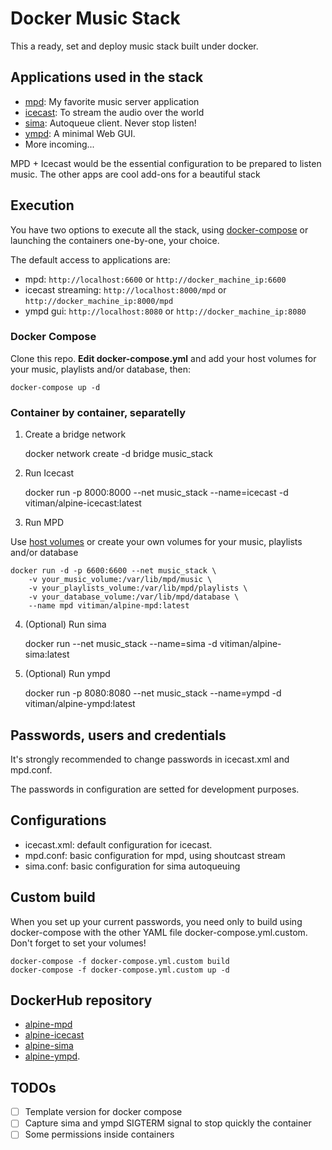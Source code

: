 # Docker Music Stack

This a ready, set and deploy music stack built under docker.

## Applications used in the stack

- [mpd](http://mpd.wikia.com/wiki/Music_Player_Daemon_Wiki): My favorite 
music server application
- [icecast](http://icecast.org/): To stream the audio over the world
- [sima](http://kaliko.me/code/mpd-sima/): Autoqueue client. Never stop listen!
- [ympd](https://www.ympd.org/): A minimal Web GUI.
- More incoming...

MPD + Icecast would be the essential configuration to be prepared to listen music.
The other apps are cool add-ons for a beautiful stack

## Execution

You have two options to execute all the stack, using [docker-compose](https://docs.docker.com/compose/) or
launching the containers one-by-one, your choice. 

The default access to applications are:

- mpd: `http://localhost:6600` or `http://docker_machine_ip:6600`
- icecast streaming: `http://localhost:8000/mpd` or `http://docker_machine_ip:8000/mpd`
- ympd gui: `http://localhost:8080` or `http://docker_machine_ip:8080`

### Docker Compose

Clone this repo. **Edit docker-compose.yml** and add your host volumes for your music, playlists and/or database, then:

    docker-compose up -d

### Container by container, separatelly

1. Create a bridge network

    docker network create -d bridge music_stack

2. Run Icecast

    docker run -p 8000:8000 --net music_stack --name=icecast -d vitiman/alpine-icecast:latest

3. Run MPD

Use [host volumes](https://docs.docker.com/engine/userguide/containers/dockervolumes/#mount-a-host-directory-as-a-data-volume) or create your own volumes for your music, playlists and/or database

    docker run -d -p 6600:6600 --net music_stack \ 
        -v your_music_volume:/var/lib/mpd/music \
        -v your_playlists_volume:/var/lib/mpd/playlists \
        -v your_database_volume:/var/lib/mpd/database \
        --name mpd vitiman/alpine-mpd:latest

4. (Optional) Run sima

    docker run --net music_stack --name=sima -d vitiman/alpine-sima:latest

5. (Optional) Run ympd

    docker run -p 8080:8080 --net music_stack --name=ympd -d vitiman/alpine-ympd:latest

## Passwords, users and credentials

It's strongly recommended to change passwords in icecast.xml and mpd.conf.

The passwords in configuration are setted for development purposes.

## Configurations

- icecast.xml: default configuration for icecast.
- mpd.conf: basic configuration for mpd, using shoutcast stream
- sima.conf: basic configuration for sima autoqueuing

## Custom build

When you set up your current passwords, you need only to build using docker-compose 
with the other YAML file docker-compose.yml.custom. Don't forget to set your
volumes!

    docker-compose -f docker-compose.yml.custom build
    docker-compose -f docker-compose.yml.custom up -d

## DockerHub repository

- [alpine-mpd](https://hub.docker.com/r/vitiman/alpine-mpd/) 
- [alpine-icecast](https://hub.docker.com/r/vitiman/alpine-icecast/) 
- [alpine-sima](https://hub.docker.com/r/vitiman/alpine-sima/) 
- [alpine-ympd](https://hub.docker.com/r/vitiman/alpine-ympd/).

## TODOs

- [ ] Template version for docker compose
- [ ] Capture sima and ympd SIGTERM signal to stop quickly the container
- [ ] Some permissions inside containers
